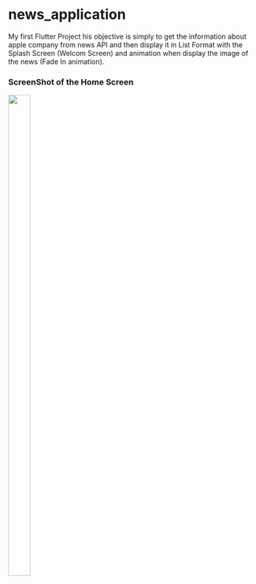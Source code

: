 # news_application

My first Flutter Project his objective is simply to get the information about apple company from news API and then display it in List Format with the Splash Screen (Welcom Screen)
and animation when display the image of the news (Fade In animation).

### ScreenShot of the Home Screen
<img src="https://firebasestorage.googleapis.com/v0/b/postappwithkotlin.appspot.com/o/Activities%2FappleNews.jpg?alt=media&token=49cff7c2-a480-4eda-8b8a-e4720dba914c" 
width="30%" height="50%">
